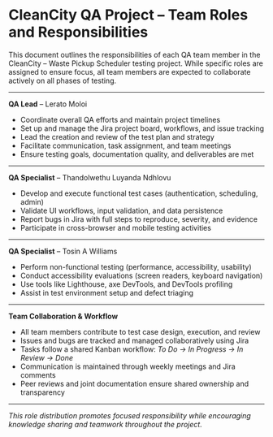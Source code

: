 # CleanCity QA Project – Team Roles and Responsibilities

This document outlines the responsibilities of each QA team member in the CleanCity – Waste Pickup Scheduler testing project. While specific roles are assigned to ensure focus, all team members are expected to collaborate actively on all phases of testing.

---

 **QA Lead** – Lerato Moloi
- Coordinate overall QA efforts and maintain project timelines
- Set up and manage the Jira project board, workflows, and issue tracking
- Lead the creation and review of the test plan and strategy
- Facilitate communication, task assignment, and team meetings
- Ensure testing goals, documentation quality, and deliverables are met

---

 **QA Specialist** – Thandolwethu Luyanda Ndhlovu
- Develop and execute functional test cases (authentication, scheduling, admin)
- Validate UI workflows, input validation, and data persistence
- Report bugs in Jira with full steps to reproduce, severity, and evidence
- Participate in cross-browser and mobile testing activities

---

 **QA Specialist** – Tosin A Williams
- Perform non-functional testing (performance, accessibility, usability)
- Conduct accessibility evaluations (screen readers, keyboard navigation)
- Use tools like Lighthouse, axe DevTools, and DevTools profiling
- Assist in test environment setup and defect triaging

---

 **Team Collaboration & Workflow**

- All team members contribute to test case design, execution, and review
- Issues and bugs are tracked and managed collaboratively using Jira
- Tasks follow a shared Kanban workflow: *To Do → In Progress → In Review → Done*
- Communication is maintained through weekly meetings and Jira comments
- Peer reviews and joint documentation ensure shared ownership and transparency

---

*This role distribution promotes focused responsibility while encouraging knowledge sharing and teamwork throughout the project.*
